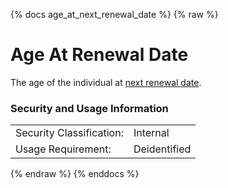 {% docs age_at_next_renewal_date %}
{% raw %}

<a name="age_at_next_renewal_date"></a>
# Age At Renewal Date
The age of the individual at [next renewal date](#!/model/model.aaa_life_data_platform.gold_policies#next_renewal_date).

### Security and Usage Information
|                          |              |
|--------------------------|--------------|
| Security Classification: | Internal     |
| Usage Requirement:       | Deidentified |

{% endraw %}
{% enddocs %}
